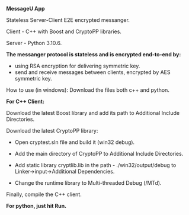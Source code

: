
**MessageU App**

Stateless Server-Client E2E encrypted messanger.

Client - C++ with Boost and CryptoPP libraries.

Server - Python 3.10.6.

**The messanger protocol is stateless and is encrypted end-to-end by:**
- using RSA encryption for delivering symmetric key.
- send and receive messages between clients, encrypted by AES symmetric key.

How to use (in windows):
Download the files both c++ and python.

**For C++ Client:**

Download the latest Boost library and add its path to Additional Include Directories.

Download the latest CryptoPP library:

  * Open cryptest.sln file and build it (win32 debug).
  
  * Add the main directory of CryptoPP to Additional Include Directories.
  
  * Add static library cryptlib.lib in the path - ./win32/output/debug to Linker->input->Additional Dependencies.
  
  * Change the runtime library to Multi-threaded Debug (/MTd).

Finally, compile the C++ client.

**For python, just hit Run.**
